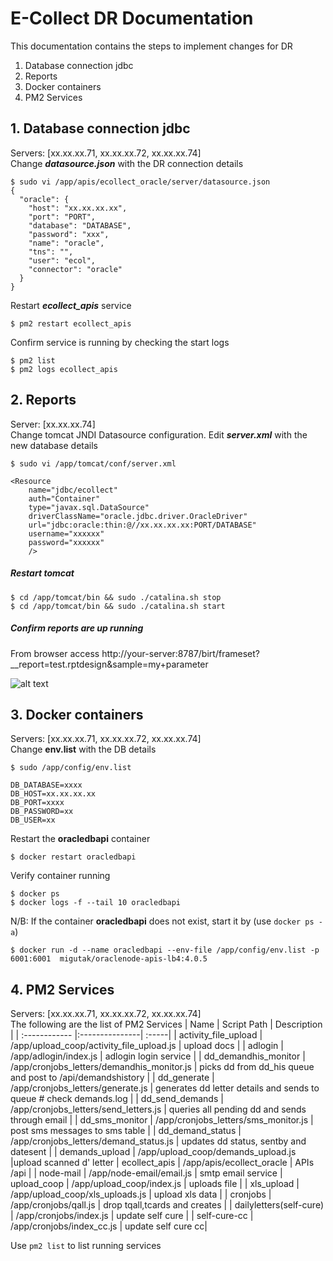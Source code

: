 # E-Collect DR Documentation
This documentation contains the steps to implement changes for DR
1. Database connection jdbc
2. Reports
3. Docker containers 
4. PM2 Services


## 1. Database connection jdbc
Servers: [xx.xx.xx.71, xx.xx.xx.72, xx.xx.xx.74]\
Change ***datasource.json*** with the DR connection details

```
$ sudo vi /app/apis/ecollect_oracle/server/datasource.json
{
  "oracle": {
    "host": "xx.xx.xx.xx",
    "port": "PORT",
    "database": "DATABASE",
    "password": "xxx",
    "name": "oracle",
    "tns": "",
    "user": "ecol",
    "connector": "oracle"
  }
}
```
Restart ***ecollect_apis*** service
```
$ pm2 restart ecollect_apis
```
Confirm service is running by checking the start logs
```
$ pm2 list
$ pm2 logs ecollect_apis
```

## 2. Reports
Server: [xx.xx.xx.74]\
Change tomcat JNDI Datasource configuration. Edit ***server.xml*** with the new database details
```
$ sudo vi /app/tomcat/conf/server.xml

<Resource
	name="jdbc/ecollect"
	auth="Container"
	type="javax.sql.DataSource"
	driverClassName="oracle.jdbc.driver.OracleDriver"
	url="jdbc:oracle:thin:@//xx.xx.xx.xx:PORT/DATABASE"
	username="xxxxxx"
	password="xxxxxx"
	/>
````

##### Restart tomcat
```
$ cd /app/tomcat/bin && sudo ./catalina.sh stop
$ cd /app/tomcat/bin && sudo ./catalina.sh start
```
##### Confirm reports are up running
From browser access http://your-server:8787/birt/frameset?__report=test.rptdesign&sample=my+parameter

![alt text](https://github.com/inteligeninfosys/ecollect-docs/blob/main/BRT_reprt_viewer_test.jpg?raw=true)

## 3. Docker containers
Servers: [xx.xx.xx.71, xx.xx.xx.72, xx.xx.xx.74]\
Change **env.list** with the DB details
```
$ sudo /app/config/env.list

DB_DATABASE=xxxx
DB_HOST=xx.xx.xx.xx
DB_PORT=xxxx
DB_PASSWORD=xx
DB_USER=xx
```
Restart the **oracledbapi** container
```
$ docker restart oracledbapi
```
Verify container running
```
$ docker ps
$ docker logs -f --tail 10 oracledbapi
```
N/B: If the container **oracledbapi** does not exist, start it by (use ```docker ps -a```)
```
$ docker run -d --name oracledbapi --env-file /app/config/env.list -p 6001:6001  migutak/oraclenode-apis-lb4:4.0.5
```
## 4. PM2 Services
Servers: [xx.xx.xx.71, xx.xx.xx.72, xx.xx.xx.74]\
The following are the list of PM2 Services
| Name  | Script Path  | Description |
| :------------ |:---------------| :-----|
| activity_file_upload      | /app/upload_coop/activity_file_upload.js | upload docs |
| adlogin      | /app/adlogin/index.js        |   adlogin login service |
| dd_demandhis_monitor | /app/cronjobs_letters/demandhis_monitor.js        |    picks dd from dd_his queue and post to /api/demandshistory |
| dd_generate | /app/cronjobs_letters/generate.js | generates dd letter details and sends to queue # check demands.log |
| dd_send_demands | /app/cronjobs_letters/send_letters.js | queries all pending dd and sends through email |
| dd_sms_monitor | /app/cronjobs_letters/sms_monitor.js | post sms messages to sms table |
| dd_demand_status | /app/cronjobs_letters/demand_status.js | updates dd status, sentby and datesent |
| demands_upload | /app/upload_coop/demands_upload.js |upload scanned d' letter
| ecollect_apis | /app/apis/ecollect_oracle | APIs /api |
| node-mail | /app/node-email/email.js | smtp email service
| upload_coop | /app/upload_coop/index.js | uploads file |
| xls_upload | /app/upload_coop/xls_uploads.js | upload xls data |
| cronjobs | /app/cronjobs/qall.js | drop tqall,tcards and creates |
| dailyletters(self-cure) | /app/cronjobs/index.js | update self cure |
| self-cure-cc | /app/cronjobs/index_cc.js | update self cure cc| 

Use ```pm2 list``` to list running services
